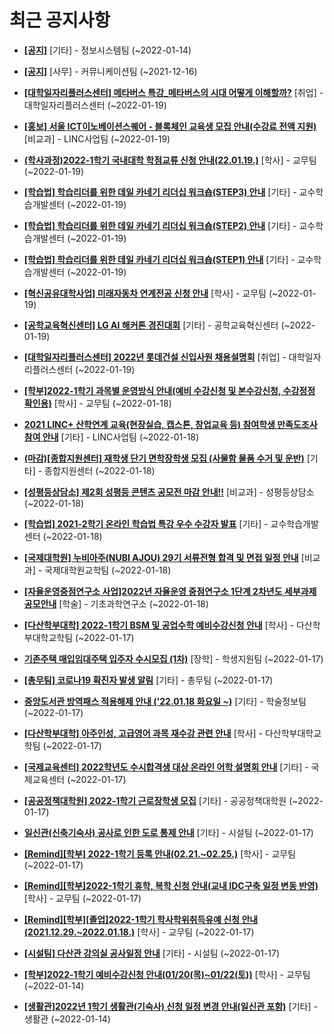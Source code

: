 # 최근 공지사항

* **[[공지]](http://ajou.ac.kr/kr/ajou/notice.do?mode=view&amp;articleNo=179594&amp;article.offset=0&amp;articleLimit=30)**
 [기타] - 정보시스템팀 (~2022-01-14)

* **[[공지]](http://ajou.ac.kr/kr/ajou/notice.do?mode=view&amp;articleNo=147976&amp;article.offset=0&amp;articleLimit=30)**
 [사무] - 커뮤니케이션팀 (~2021-12-16)

* **[[대학일자리플러스센터] 메타버스 특강_메타버스의 시대 어떻게 이해할까?](http://ajou.ac.kr/kr/ajou/notice.do?mode=view&amp;articleNo=179798&amp;article.offset=0&amp;articleLimit=30)**
 [취업] - 대학일자리플러스센터 (~2022-01-19)

* **[[홍보] 서울 ICT이노베이션스퀘어 - 블록체인 교육생 모집 안내(수강료 전액 지원)](http://ajou.ac.kr/kr/ajou/notice.do?mode=view&amp;articleNo=179796&amp;article.offset=0&amp;articleLimit=30)**
 [비교과] - LINC사업팀 (~2022-01-19)

* **[(학사과정)2022-1학기 국내대학 학점교류 신청 안내(22.01.19.)](http://ajou.ac.kr/kr/ajou/notice.do?mode=view&amp;articleNo=179767&amp;article.offset=0&amp;articleLimit=30)**
 [학사] - 교무팀 (~2022-01-19)

* **[[학습법] 학습리더를 위한 데일 카네기 리더십 워크숍(STEP3) 안내](http://ajou.ac.kr/kr/ajou/notice.do?mode=view&amp;articleNo=179761&amp;article.offset=0&amp;articleLimit=30)**
 [기타] - 교수학습개발센터 (~2022-01-19)

* **[[학습법] 학습리더를 위한 데일 카네기 리더십 워크숍(STEP2) 안내](http://ajou.ac.kr/kr/ajou/notice.do?mode=view&amp;articleNo=179760&amp;article.offset=0&amp;articleLimit=30)**
 [기타] - 교수학습개발센터 (~2022-01-19)

* **[[학습법] 학습리더를 위한 데일 카네기 리더십 워크숍(STEP1) 안내](http://ajou.ac.kr/kr/ajou/notice.do?mode=view&amp;articleNo=179758&amp;article.offset=0&amp;articleLimit=30)**
 [기타] - 교수학습개발센터 (~2022-01-19)

* **[[혁신공유대학사업] 미래자동차 연계전공 신청 안내](http://ajou.ac.kr/kr/ajou/notice.do?mode=view&amp;articleNo=179751&amp;article.offset=0&amp;articleLimit=30)**
 [학사] - 교무팀 (~2022-01-19)

* **[[공학교육혁신센터] LG AI 해커톤 경진대회](http://ajou.ac.kr/kr/ajou/notice.do?mode=view&amp;articleNo=179750&amp;article.offset=0&amp;articleLimit=30)**
 [기타] - 공학교육혁신센터 (~2022-01-19)

* **[[대학일자리플러스센터] 2022년 롯데건설 신입사원 채용설명회](http://ajou.ac.kr/kr/ajou/notice.do?mode=view&amp;articleNo=179749&amp;article.offset=0&amp;articleLimit=30)**
 [취업] - 대학일자리플러스센터 (~2022-01-19)

* **[[학부]2022-1학기 과목별 운영방식 안내(예비 수강신청 및 본수강신청, 수강정정 확인용)](http://ajou.ac.kr/kr/ajou/notice.do?mode=view&amp;articleNo=179740&amp;article.offset=0&amp;articleLimit=30)**
 [학사] - 교무팀 (~2022-01-18)

* **[2021 LINC+ 산학연계 교육(현장실습, 캡스톤, 창업교육 등) 참여학생 만족도조사 참여 안내](http://ajou.ac.kr/kr/ajou/notice.do?mode=view&amp;articleNo=179739&amp;article.offset=0&amp;articleLimit=30)**
 [기타] - LINC사업팀 (~2022-01-18)

* **[(마감)[종합지원센터] 재학생 단기 면학장학생 모집 (사물함 물품 수거 및 운반)](http://ajou.ac.kr/kr/ajou/notice.do?mode=view&amp;articleNo=179712&amp;article.offset=0&amp;articleLimit=30)**
 [기타] - 종합지원센터 (~2022-01-18)

* **[[성평등상담소] 제2회 성평등 콘텐츠 공모전 마감 안내!!](http://ajou.ac.kr/kr/ajou/notice.do?mode=view&amp;articleNo=179711&amp;article.offset=0&amp;articleLimit=30)**
 [비교과] - 성평등상담소 (~2022-01-18)

* **[[학습법] 2021-2학기 온라인 학습법 특강 우수 수강자 발표](http://ajou.ac.kr/kr/ajou/notice.do?mode=view&amp;articleNo=179710&amp;article.offset=0&amp;articleLimit=30)**
 [기타] - 교수학습개발센터 (~2022-01-18)

* **[[국제대학원] 누비아주(NUBI AJOU) 29기 서류전형 합격 및 면접 일정 안내](http://ajou.ac.kr/kr/ajou/notice.do?mode=view&amp;articleNo=179707&amp;article.offset=0&amp;articleLimit=30)**
 [비교과] - 국제대학원교학팀 (~2022-01-18)

* **[[자율운영중점연구소 사업]2022년 자율운영 중점연구소 1단계 2차년도 세부과제 공모안내](http://ajou.ac.kr/kr/ajou/notice.do?mode=view&amp;articleNo=179702&amp;article.offset=0&amp;articleLimit=30)**
 [학술] - 기초과학연구소 (~2022-01-18)

* **[[다산학부대학] 2022-1학기 BSM 및 공업수학 예비수강신청 안내](http://ajou.ac.kr/kr/ajou/notice.do?mode=view&amp;articleNo=179690&amp;article.offset=0&amp;articleLimit=30)**
 [학사] - 다산학부대학교학팀 (~2022-01-17)

* **[기존주택 매입임대주택 입주자 수시모집 (1차)](http://ajou.ac.kr/kr/ajou/notice.do?mode=view&amp;articleNo=179687&amp;article.offset=0&amp;articleLimit=30)**
 [장학] - 학생지원팀 (~2022-01-17)

* **[[총무팀] 코로나19 확진자 발생 알림](http://ajou.ac.kr/kr/ajou/notice.do?mode=view&amp;articleNo=179683&amp;article.offset=0&amp;articleLimit=30)**
 [기타] - 총무팀 (~2022-01-17)

* **[중앙도서관 방역패스 적용해제 안내 (&#x27;22.01.18 화요일 ~)](http://ajou.ac.kr/kr/ajou/notice.do?mode=view&amp;articleNo=179680&amp;article.offset=0&amp;articleLimit=30)**
 [기타] - 학술정보팀 (~2022-01-17)

* **[[다산학부대학] 아주인성, 고급영어 과목 재수강 관련 안내](http://ajou.ac.kr/kr/ajou/notice.do?mode=view&amp;articleNo=179662&amp;article.offset=0&amp;articleLimit=30)**
 [학사] - 다산학부대학교학팀 (~2022-01-17)

* **[[국제교육센터] 2022학년도 수시합격생 대상 온라인 어학 설명회 안내](http://ajou.ac.kr/kr/ajou/notice.do?mode=view&amp;articleNo=179660&amp;article.offset=0&amp;articleLimit=30)**
 [기타] - 국제교육센터 (~2022-01-17)

* **[[공공정책대학원] 2022-1학기 근로장학생 모집](http://ajou.ac.kr/kr/ajou/notice.do?mode=view&amp;articleNo=179657&amp;article.offset=0&amp;articleLimit=30)**
 [기타] - 공공정책대학원 (~2022-01-17)

* **[일신관(신축기숙사) 공사로 인한 도로 통제 안내](http://ajou.ac.kr/kr/ajou/notice.do?mode=view&amp;articleNo=179656&amp;article.offset=0&amp;articleLimit=30)**
 [기타] - 시설팀 (~2022-01-17)

* **[[Remind][학부] 2022-1학기 등록 안내(02.21.~02.25.)](http://ajou.ac.kr/kr/ajou/notice.do?mode=view&amp;articleNo=179652&amp;article.offset=0&amp;articleLimit=30)**
 [학사] - 교무팀 (~2022-01-17)

* **[[Remind][학부]2022-1학기 휴학, 복학 신청 안내(교내 IDC구축 일정 변동 반영)](http://ajou.ac.kr/kr/ajou/notice.do?mode=view&amp;articleNo=179651&amp;article.offset=0&amp;articleLimit=30)**
 [학사] - 교무팀 (~2022-01-17)

* **[[Remind][학부][졸업]2022-1학기 학사학위취득유예 신청 안내(2021.12.29.~2022.01.18.)](http://ajou.ac.kr/kr/ajou/notice.do?mode=view&amp;articleNo=179650&amp;article.offset=0&amp;articleLimit=30)**
 [학사] - 교무팀 (~2022-01-17)

* **[[시설팀] 다산관 강의실 공사일정 안내](http://ajou.ac.kr/kr/ajou/notice.do?mode=view&amp;articleNo=179643&amp;article.offset=0&amp;articleLimit=30)**
 [기타] - 시설팀 (~2022-01-17)

* **[[학부]2022-1학기 예비수강신청 안내(01/20(목)~01/22(토))](http://ajou.ac.kr/kr/ajou/notice.do?mode=view&amp;articleNo=179630&amp;article.offset=0&amp;articleLimit=30)**
 [학사] - 교무팀 (~2022-01-14)

* **[[생활관]2022년 1학기 생활관(기숙사) 신청 일정 변경 안내(일신관 포함)](http://ajou.ac.kr/kr/ajou/notice.do?mode=view&amp;articleNo=179628&amp;article.offset=0&amp;articleLimit=30)**
 [기타] - 생활관 (~2022-01-14)
